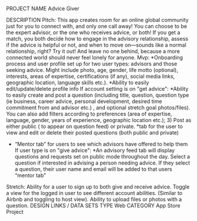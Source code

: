 PROJECT NAME
Advice Giver

DESCRIPTION
Pitch: This app
creates room for an online global community just for you to connect with, and only one call away! You can choose to be the expert advisor, or the one who receives advice, or both! If you get a match, you both decide how to engage in the advisory relationship, assess if the advice is helpful or not, and when to move on—sounds like a normal relationship, right?
Try it out! And leave no one behind, because a more connected world should never feel lonely for anyone.
Mvp:
*Onboarding process and user profile set up for two user types: advisors and those seeking advice. Might include photo, age, gender, life motto (optional), interests, areas of expertise, certifications (if any), social media links, geographic location, language skills etc.).
*Ability to easily edit/update/delete profile info
If account setting is on "get advice":
*Ability to easily create and post a question (including title, question, question type (ie business, career advice, personal development, desired time commitment from and advisor etc.) , and optional stretch goal photos/files). You can also add filters according to preferences (area of expertise, language, gender, years of experience, geographic location etc.); 3) Post as either public ( to appear on question feed) or private.
*tab for the user to view and edit or delete their posted questions (both public and private)

- “Mentor tab” for users to see which advisors have offered to help them
  If user type is on "give advice":
  \*An advisory feed tab will display questions and requests set on public mode throughout the day. Select a question if interested in advising a person needing advice. If they select a question, their user name and email will be added to that users “mentor tab”

Stretch: Ability for a user to sign up to both give and receive advice. Toggle a view for the logged in user to see different account abilities. (Similar to Airbnb and toggling to host view).
Ability to upload files or photos with a question.
DESIGN LINKS / DATA SETS
TYPE
Web
CATEGORY
App Store Project

